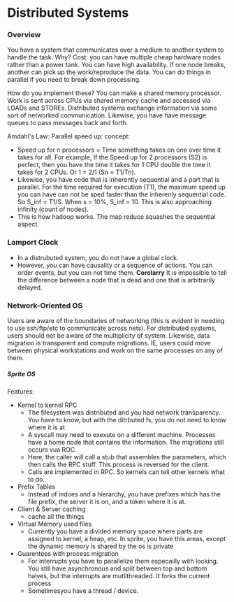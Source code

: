 # Distributed Systems

### Overview
You have a system that communicates over a medium to another system to handle the task. Why? Cost:
you can have multiple cheap hardware nodes rather than a power tank. You can have high availability.
If one node breaks, another can pick up the work/reproduce the data. You can do things in parallel
if you need to break down processing.  

How do you implement these? You can make a shared memory processor. Work is sent across CPUs via 
shared memory cache and accessed via LOADs and STOREs. Distributed systems exchange information via
some sort of networked communication. Likewise, you have have message queues to pass messages back
and forth.  

Amdahl's Law: Parallel speed up: concept: 
* Speed up for n processors = Time something takes on one over time it takes for all. For example, 
If the Speed up for 2 processors (S2) is perfect, then you have the time it takes for 1 CPU double 
the time it takes for 2 CPUs. Or 1 = 2/1 (Sn = T1/Tn). 
* Likewise, you have code that is inherently sequential and a part that is parallel. For the time
required for execution (T1), the maximum speed up you can have can not be sped faster than the 
inherenly sequential code. So S_inf = T1/S. When s = 10%, S_inf = 10. This is also approaching
infinity (count of nodes). 
* This is how hadoop works. The map reduce squashes the sequential aspect.  

### Lamport Clock
* In a distrubuted system, you do not have a global clock. 
* However, you can have causality or a sequence of actions. You can order events, but you can not
time them. __Corolarry__ It is impossible to tell the difference between a node that is dead and
one that is arbitrarily delayed. 

### Network-Oriented OS
Users are aware of the boundaries of networking (this is evident in needing to use ssh/ftp/etc to 
communicate across nets). For distributed systems, users should not be aware of the multiplicity
of system. Likewise, data migration is transparent and compute migrations. IE, users could move 
between physical workstations and work on the same processes on any of them. 

##### Sprite OS
Features:
* Kernel to kernel RPC
    * The filesystem was distributed and you had network transparency. You have to know, but with the ditrbuted fs, you do not need to know where it is at
    * A syscall may need to exexute on a different machine. Processes have a home node that contains the information. The migrations still occurs vua ROC. 
    * Here, the caller will call a stub that assembles the parameters, which then calls the RPC stuff. This process is reversed for the client. 
    * Calls are implemented in RPC. So kernels can tell other kernels what to do. 
* Prefix Tables
    * Instead of indoes and a hierarchy, you have prefixes which has the file prefix, the server it is on, and a token where it is at.  
* Client & Server caching
    * cache all the things
* Virtual Memory used files
    * Currently you have a divided memory space where parts are assigned to kernel, a heap, etc. In sprite, you have this areas, except the dynamic memory is shared by the os is private
* Guarentees with process migration
    * For interrupts you have to parallelize them especailly with locking. You still have asynchronous and split between top and bottom halves, but the interrupts are mutlithreaded. It forks the current process
    * Sometimesyou have a thread / device. 
